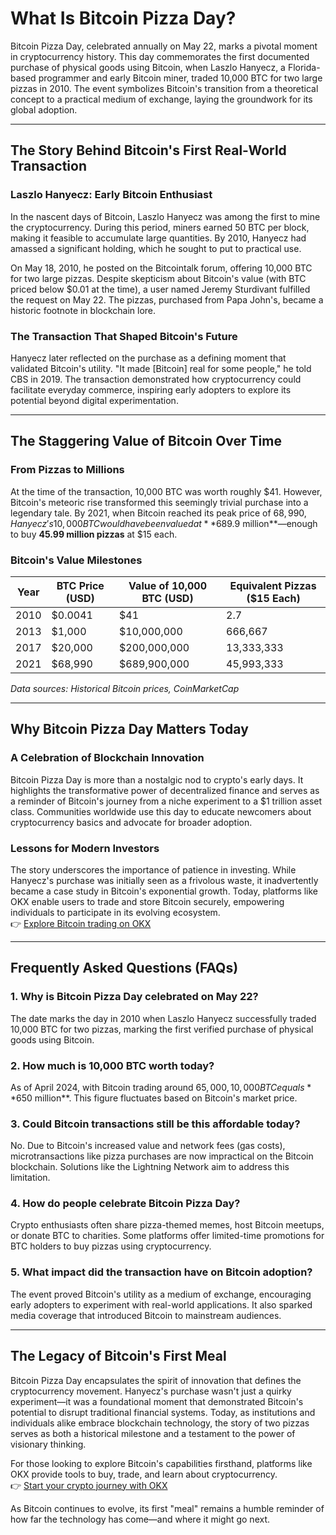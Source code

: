# What Is Bitcoin Pizza Day?

Bitcoin Pizza Day, celebrated annually on May 22, marks a pivotal moment in cryptocurrency history. This day commemorates the first documented purchase of physical goods using Bitcoin, when Laszlo Hanyecz, a Florida-based programmer and early Bitcoin miner, traded 10,000 BTC for two large pizzas in 2010. The event symbolizes Bitcoin's transition from a theoretical concept to a practical medium of exchange, laying the groundwork for its global adoption.

---

## The Story Behind Bitcoin's First Real-World Transaction

### Laszlo Hanyecz: Early Bitcoin Enthusiast  
In the nascent days of Bitcoin, Laszlo Hanyecz was among the first to mine the cryptocurrency. During this period, miners earned 50 BTC per block, making it feasible to accumulate large quantities. By 2010, Hanyecz had amassed a significant holding, which he sought to put to practical use.  

On May 18, 2010, he posted on the Bitcointalk forum, offering 10,000 BTC for two large pizzas. Despite skepticism about Bitcoin's value (with BTC priced below $0.01 at the time), a user named Jeremy Sturdivant fulfilled the request on May 22. The pizzas, purchased from Papa John's, became a historic footnote in blockchain lore.

### The Transaction That Shaped Bitcoin's Future  
Hanyecz later reflected on the purchase as a defining moment that validated Bitcoin's utility. "It made [Bitcoin] real for some people," he told CBS in 2019. The transaction demonstrated how cryptocurrency could facilitate everyday commerce, inspiring early adopters to explore its potential beyond digital experimentation.

---

## The Staggering Value of Bitcoin Over Time

### From Pizzas to Millions  
At the time of the transaction, 10,000 BTC was worth roughly $41. However, Bitcoin's meteoric rise transformed this seemingly trivial purchase into a legendary tale. By 2021, when Bitcoin reached its peak price of $68,990, Hanyecz's 10,000 BTC would have been valued at **$689.9 million**—enough to buy **45.99 million pizzas** at $15 each.

### Bitcoin's Value Milestones  
| Year | BTC Price (USD) | Value of 10,000 BTC (USD) | Equivalent Pizzas ($15 Each) |  
|------|------------------|----------------------------|-------------------------------|  
| 2010 | $0.0041          | $41                        | 2.7                           |  
| 2013 | $1,000           | $10,000,000                | 666,667                       |  
| 2017 | $20,000          | $200,000,000               | 13,333,333                    |  
| 2021 | $68,990          | $689,900,000               | 45,993,333                    |  

*Data sources: Historical Bitcoin prices, CoinMarketCap*

---

## Why Bitcoin Pizza Day Matters Today

### A Celebration of Blockchain Innovation  
Bitcoin Pizza Day is more than a nostalgic nod to crypto's early days. It highlights the transformative power of decentralized finance and serves as a reminder of Bitcoin's journey from a niche experiment to a $1 trillion asset class. Communities worldwide use this day to educate newcomers about cryptocurrency basics and advocate for broader adoption.

### Lessons for Modern Investors  
The story underscores the importance of patience in investing. While Hanyecz's purchase was initially seen as a frivolous waste, it inadvertently became a case study in Bitcoin's exponential growth. Today, platforms like OKX enable users to trade and store Bitcoin securely, empowering individuals to participate in its evolving ecosystem.  
👉 [Explore Bitcoin trading on OKX](https://bit.ly/okx-bonus)

---

## Frequently Asked Questions (FAQs)

### **1. Why is Bitcoin Pizza Day celebrated on May 22?**  
The date marks the day in 2010 when Laszlo Hanyecz successfully traded 10,000 BTC for two pizzas, marking the first verified purchase of physical goods using Bitcoin.

### **2. How much is 10,000 BTC worth today?**  
As of April 2024, with Bitcoin trading around $65,000, 10,000 BTC equals **$650 million**. This figure fluctuates based on Bitcoin's market price.

### **3. Could Bitcoin transactions still be this affordable today?**  
No. Due to Bitcoin's increased value and network fees (gas costs), microtransactions like pizza purchases are now impractical on the Bitcoin blockchain. Solutions like the Lightning Network aim to address this limitation.

### **4. How do people celebrate Bitcoin Pizza Day?**  
Crypto enthusiasts often share pizza-themed memes, host Bitcoin meetups, or donate BTC to charities. Some platforms offer limited-time promotions for BTC holders to buy pizzas using cryptocurrency.

### **5. What impact did the transaction have on Bitcoin adoption?**  
The event proved Bitcoin's utility as a medium of exchange, encouraging early adopters to experiment with real-world applications. It also sparked media coverage that introduced Bitcoin to mainstream audiences.

---

## The Legacy of Bitcoin's First Meal

Bitcoin Pizza Day encapsulates the spirit of innovation that defines the cryptocurrency movement. Hanyecz's purchase wasn't just a quirky experiment—it was a foundational moment that demonstrated Bitcoin's potential to disrupt traditional financial systems. Today, as institutions and individuals alike embrace blockchain technology, the story of two pizzas serves as both a historical milestone and a testament to the power of visionary thinking.

For those looking to explore Bitcoin's capabilities firsthand, platforms like OKX provide tools to buy, trade, and learn about cryptocurrency.  
👉 [Start your crypto journey with OKX](https://bit.ly/okx-bonus)  

As Bitcoin continues to evolve, its first "meal" remains a humble reminder of how far the technology has come—and where it might go next.